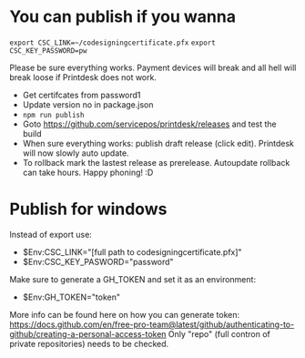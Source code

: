 # You can publish if you wanna
`export CSC_LINK=~/codesigningcertificate.pfx`
`export CSC_KEY_PASSWORD=pw`

Please be sure everything works. Payment devices will break and all hell will break loose if Printdesk does not work.

- Get certifcates from password1
- Update version no in package.json
- `npm run publish`
- Goto https://github.com/servicepos/printdesk/releases and test the build
- When sure everything works: publish draft release (click edit). Printdesk will now slowly auto update.
- To rollback mark the lastest release as prerelease. Autoupdate rollback can take hours. Happy phoning! :D 

# Publish for windows
Instead of export use: 
- $Env:CSC_LINK="[full path to codesigningcertificate.pfx]"
- $Env:CSC_KEY_PASWORD="password"

Make sure to generate a GH_TOKEN and set it as an environment:
- $Env:GH_TOKEN="token"

More info can be found here on how you can generate token: https://docs.github.com/en/free-pro-team@latest/github/authenticating-to-github/creating-a-personal-access-token
Only "repo" (full contron of private repositories) needs to be checked.
